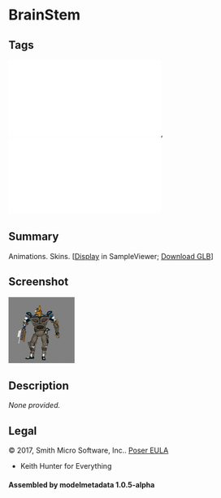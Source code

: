 # BrainStem

## Tags

![core](../../Models-core.md), ![testing](../../Models-testing.md)

## Summary

Animations. Skins. [[Display](https://github.khronos.org/glTF-Sample-Viewer-Release/?model=https://raw.GithubUserContent.com/DRx3D/glTF-Sample-Assets/main/./Models/BrainStem/glTF-Binary/BrainStem.glb) in SampleViewer; [Download GLB](https://raw.GithubUserContent.com/DRx3D/glTF-Sample-Assets/main/./Models/BrainStem/glTF-Binary/BrainStem.glb)]

## Screenshot

![screenshot](screenshot/screenshot.gif)

## Description

_None provided._

## Legal

&copy; 2017, Smith Micro Software, Inc.. [Poser EULA](https://archive.org/stream/poser-pro-2014-reference-manual/Poser_Pro_2014_reference_manual_djvu.txt)

 - Keith Hunter for Everything

#### Assembled by modelmetadata 1.0.5-alpha